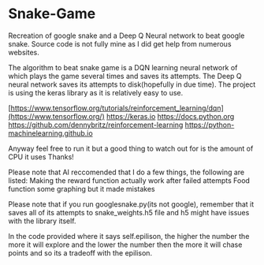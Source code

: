 # Snake-Game
Recreation of google snake and a Deep Q Neural network to beat google snake.
Source code is not fully mine as I did get help from numerous websites.

The algorithm to beat snake game is a DQN learning neural network of which plays the game several times and saves its attempts.
The Deep Q neural network saves its attempts to disk(hopefully in due time).
The project is using the keras library as it is relatively easy to use.

[https://www.tensorflow.org/tutorials/reinforcement_learning/dqn](https://www.tensorflow.org/)
https://keras.io
https://docs.python.org
https://github.com/dennybritz/reinforcement-learning
https://python-machinelearning.github.io


Anyway feel free to run it but a good thing to watch out for is the amount of CPU it uses Thanks!

Please note that AI reccomended that I do a few things, the following are listed:
  Making the reward function actually work after failed attempts
  Food function
  some graphing but it made mistakes

Please note that if you run googlesnake.py(its not google), remember that it saves all of its attempts to snake_weights.h5 file and h5 might have issues with the library itself.

In the code provided where it says self.epilison, the higher the number the more it will explore and the lower the number then the more it will chase points and so its a tradeoff with the epilison.
